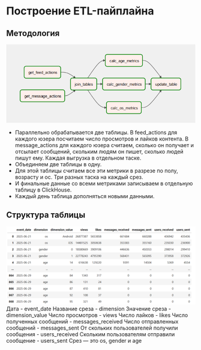 # Построение ETL-пайплайна

## Методология
![dag](https://github.com/v-makarov-code/ETL-pipeline-airflow/blob/main/Airflow_dag_table_update.png)
- Параллельно обрабатывается две таблицы. В feed_actions для каждого юзера посчитаем число просмотров и лайков контента. В message_actions для каждого юзера считаем, сколько он получает и отсылает сообщений, скольким людям он пишет, сколько людей пишут ему. Каждая выгрузка в отдельном таске.
- Объединяем две таблицы в одну.
- Для этой таблицы считаем все эти метрики в разрезе по полу, возрасту и ос. Три разных таска на каждый срез.
- И финальные данные со всеми метриками записываем в отдельную таблицу в ClickHouse.
- Каждый день таблица дополняться новыми данными.

## Структура таблицы
![table_example](https://github.com/v-makarov-code/ETL-pipeline-airflow/blob/main/table_example.png)
Дата - event_date
Название среза - dimension
Значение среза - dimension_value
Число просмотров - views
Число лайков - likes
Число полученных сообщений - messages_received
Число отправленных сообщений - messages_sent
От скольких пользователей получили сообщения - users_received
Скольким пользователям отправили сообщение - users_sent
Срез — это os, gender и age
